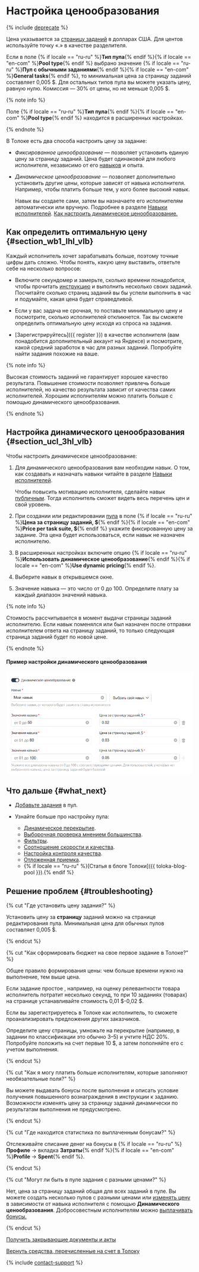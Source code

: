 # Настройка ценообразования

{% include [deprecate](../../_includes/deprecate.md) %}

Цена указывается за [страницу заданий](../../glossary.md#task-suite) в долларах США. Для центов используйте точку «.» в качестве разделителя.

Если в поле {% if locale == "ru-ru" %}**Тип пула**{% endif %}{% if locale == "en-com" %}**Pool type**{% endif %} выбрано значение {% if locale == "ru-ru" %}**Пул с обычными заданиями**{% endif %}{% if locale == "en-com" %}**General tasks**{% endif %}, то минимальная цена за страницу заданий составляет 0,005 \$. Для остальных типов пула вы можете указать цену, равную нулю. Комиссия — 30% от цены, но не меньше 0,005 \$.

{% note info %}

Поле {% if locale == "ru-ru" %}**Тип пула**{% endif %}{% if locale == "en-com" %}**Pool type**{% endif %} находится в расширенных настройках.

{% endnote %}

В Толоке есть два способа настроить цену за задание:

- _Фиксированное ценообразование_ — позволяет установить единую цену за страницу заданий. Цена будет одинаковой для любого исполнителя, независимо от его [навыков](../../glossary.md#skill) и опыта.

- _Динамическое ценообразование_ — позволяет дополнительно установить другие цены, которые зависят от навыка исполнителя. Например, чтобы платить больше тем, у кого более высокий навык.

    Навык вы создаете сами, затем вы назначаете его исполнителям автоматически или вручную. Подробнее в разделе [Навыки исполнителей](nav.md). [Как настроить динамическое ценообразование.](dynamic-pricing.md#section_ucl_3hl_vlb)

## Как определить оптимальную цену {#section_wb1_lhl_vlb}

Каждый исполнитель хочет зарабатывать больше, поэтому точные цифры дать сложно. Чтобы понять, какую цену выставить, ответьте себе на несколько вопросов:

- Включите секундомер и замерьте, сколько времени понадобится, чтобы прочитать [инструкцию](../../glossary.md#instructions) и выполнить несколько своих заданий. Посчитайте сколько страниц заданий вы бы успели выполнить в час и подумайте, какая цена будет справедливой.

- Если у вас задача не срочная, то поставьте минимальную цену и посмотрите, сколько исполнителей откликнется. Так вы сможете определить оптимальную цену исходя из спроса на задания.

- [Зарегистрируйтесь]({{ register }}) в качестве исполнителя (вам понадобится дополнительный аккаунт на Яндексе) и посмотрите, какой средний заработок в час для разных заданий. Попробуйте найти задания похожие на ваше.

{% note info %}

Высокая стоимость заданий не гарантирует хорошее качество результата. Повышение стоимости позволяет привлечь больше исполнителей, но качество результата зависит от качества самих исполнителей. Хорошим исполнителям можно платить больше с помощью динамического ценообразования.

{% endnote %}

## Настройка динамического ценообразования {#section_ucl_3hl_vlb}

Чтобы настроить динамическое ценообразование:

1. Для динамического ценообразования вам необходим навык. О том, как создавать и назначать навыки читайте в разделе [Навыки исполнителей](nav.md).

    Чтобы повысить мотивацию исполнителя, сделайте навык [публичным](nav.md#public). Тогда исполнитель сможет видеть весь перечень цен и свой уровень.

1. При создании или редактировании [пула](../../glossary.md#pool) в поле {% if locale == "ru-ru" %}**Цена за страницу заданий, \$**{% endif %}{% if locale == "en-com" %}**Price per task suite, \$**{% endif %} укажите фиксированную цену за задание. Эта цена будет использоваться, если навык не назначен исполнителю.

1. В расширенных настройках включите опцию {% if locale == "ru-ru" %}**Использовать динамическое ценообразование**{% endif %}{% if locale == "en-com" %}**Use dynamic pricing**{% endif %}.

1. Выберите навык в открывшемся окне.

1. Значение навыка — это число от 0 до 100. Определите плату за каждый диапазон значений навыка.

{% note info %}

Стоимость рассчитывается в момент выдачи страницы заданий исполнителю. Если навык поменялся или был назначен после отправки исполнителем ответа на страницу заданий, то только следующая страница заданий будет по новой цене.

{% endnote %}

#### Пример настройки динамического ценообразования

![](../_images/location-job/dynamic-pricing.png)

## Что дальше {#what_next}

- [Добавьте задания](pool.md) в пул.
- Узнайте больше про настройку пула:

    - [Динамическое перекрытие](dynamic-overlap.md).
    - [Выборочная проверка мнением большинства](selective-mvote.md).
    - [Фильтры](filters.md).
    - [Соотношение скорости и качества](adjust.md).
    - [Настройка контроля качества](qa-pool-settings.md).
    - [Отложенная приемка](offline-accept.md).
    - {% if locale == "ru-ru" %}[Статья в блоге Толоки]({{ toloka-blog-pool }}).{% endif %}

## Решение проблем {#troubleshooting}

{% cut "Где установить цену задания?" %}

Установить цену за **страницу** заданий можно на странице редактирования пула. Минимальная цена для обычных пулов составляет 0,005 \$.

{% endcut %}

{% cut "Как сформировать бюджет на свое первое задание в Толоке?" %}

Общее правило формирования цены: чем больше времени нужно на выполнение, тем выше цена.

Если задание простое , например, на оценку релевантности товара исполнитель потратит несколько секунд, то при 10 заданиях (товарах) на странице устанавливайте стоимость 0,01 \$-0,02 \$.

Если вы зарегистрируетесь в Толоке как исполнитель, то сможете проанализировать предложения других заказчиков.

Определите цену страницы, умножьте на перекрытие (например, в задании по классификации это обычно 3–5) и учтите НДС 20%. Попробуйте положить на счет первые 10 \$, а затем пополняйте его с учетом выполнения.

{% endcut %}

{% cut "Как я могу платить больше исполнителям, которые заполняют необязательные поля?" %}

Вы можете выдавать бонусы после выполнения и описать условие получения повышенного вознаграждения в инструкции к заданию. Возможности изменять цену за страницу заданий динамически по результатам выполнения не предусмотрено.

{% endcut %}

{% cut "Где находится статистика по выплаченным бонусам?" %}

Отслеживайте списание денег на бонусы в {% if locale == "ru-ru" %}**Профиле** → вкладка **Затраты**{% endif %}{% if locale == "en-com" %}**Profile** → **Spent**{% endif %}.

{% endcut %}

{% cut "Могут ли быть в пуле задания с разными ценами?" %}

Нет, цена за страницу заданий общая для всех заданий в пуле. Вы можете создать несколько пулов с разными ценами или [изменять цену](dynamic-pricing.md) в зависимости от навыка исполнителя с помощью **Динамического ценообразования**. Добросовестным исполнителям можно [выплачивать бонусы.](bonus.md)

{% endcut %}

[Получить закрывающие документы и акты](../troubleshooting/support.md#feedback_g3b_vj3_qjb)

[Вернуть средства, перечисленные на счет в Толоку](../troubleshooting/support.md#feedback_khw_wc3_qjb)

{% include [contact-support](../_includes/contact-support-help.md) %}